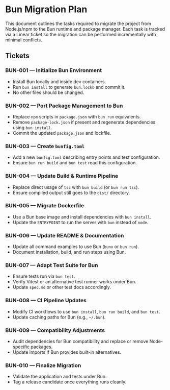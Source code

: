# Bun Migration Plan

This document outlines the tasks required to migrate the project from Node.js/npm to the Bun runtime and package manager. Each task is tracked via a Linear ticket so the migration can be performed incrementally with minimal conflicts.

## Tickets

### BUN-001 — Initialize Bun Environment
* Install Bun locally and inside dev containers.
* Run `bun install` to generate `bun.lockb` and commit it.
* No other files should be changed.

### BUN-002 — Port Package Management to Bun
* Replace `npm` scripts in `package.json` with `bun run` equivalents.
* Remove `package-lock.json` if present and regenerate dependencies using `bun install`.
* Commit the updated `package.json` and lockfile.

### BUN-003 — Create `bunfig.toml`
* Add a new `bunfig.toml` describing entry points and test configuration.
* Ensure `bun run build` and `bun test` read this configuration.

### BUN-004 — Update Build & Runtime Pipeline
* Replace direct usage of `tsc` with `bun build` (or `bun run tsc`).
* Ensure compiled output still goes to the `dist/` directory.

### BUN-005 — Migrate Dockerfile
* Use a Bun base image and install dependencies with `bun install`.
* Update the `ENTRYPOINT` to run the server with `bun` instead of `node`.

### BUN-006 — Update README & Documentation
* Update all command examples to use Bun (`bunx` or `bun run`).
* Document installation, build, and run steps using Bun.

### BUN-007 — Adapt Test Suite for Bun
* Ensure tests run via `bun test`.
* Verify Vitest or an alternative test runner works under Bun.
* Update `spec.md` or other test docs accordingly.

### BUN-008 — CI Pipeline Updates
* Modify CI workflows to use `bun install`, `bun run build`, and `bun test`.
* Update caching paths for Bun (e.g., `~/.bun`).

### BUN-009 — Compatibility Adjustments
* Audit dependencies for Bun compatibility and replace or remove Node-specific packages.
* Update imports if Bun provides built-in alternatives.

### BUN-010 — Finalize Migration
* Validate the application and tests under Bun.
* Tag a release candidate once everything runs cleanly.

